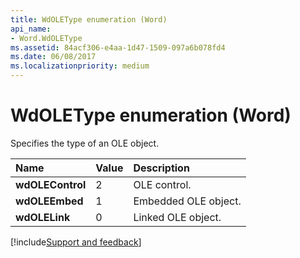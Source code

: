 ```yaml
---
title: WdOLEType enumeration (Word)
api_name:
- Word.WdOLEType
ms.assetid: 84acf306-e4aa-1d47-1509-097a6b078fd4
ms.date: 06/08/2017
ms.localizationpriority: medium
---
```



# WdOLEType enumeration (Word)

Specifies the type of an OLE object.



|Name|Value|Description|
|:-----|:-----|:-----|
| **wdOLEControl**|2|OLE control.|
| **wdOLEEmbed**|1|Embedded OLE object.|
| **wdOLELink**|0|Linked OLE object.|

[!include[Support and feedback](~/includes/feedback-boilerplate.md)]